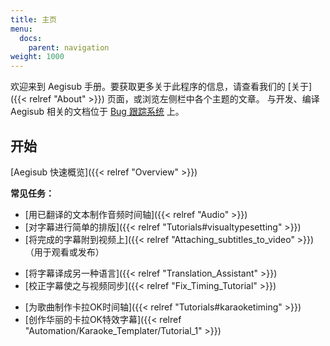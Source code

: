 ```yaml
---
title: 主页
menu:
  docs:
    parent: navigation
weight: 1000
---
```


欢迎来到 Aegisub 手册。要获取更多关于此程序的信息，请查看我们的 \[关于\]({{\< relref "About" >}}) 页面，或浏览左侧栏中各个主题的文章。
与开发、编译 Aegisub 相关的文档位于 [Bug 跟踪系统](https://github.com/Aegisub/Aegisub/issues) 上。

## 开始

\[Aegisub 快速概览\]({{\< relref "Overview" >}})

**常见任务：**

- \[用已翻译的文本制作音频时间轴\]({{\< relref "Audio" >}})
- \[对字幕进行简单的排版\]({{\< relref "Tutorials#visualtypesetting" >}})
- \[将完成的字幕附到视频上\]({{\< relref "Attaching_subtitles_to_video" >}})（用于观看或发布）

<!-- -->

- \[将字幕译成另一种语言\]({{\< relref "Translation_Assistant" >}})
- \[校正字幕使之与视频同步\]({{\< relref "Fix_Timing_Tutorial" >}})

<!-- -->

- \[为歌曲制作卡拉OK时间轴\]({{\< relref "Tutorials#karaoketiming" >}})
- \[创作华丽的卡拉OK特效字幕\]({{\< relref "Automation/Karaoke_Templater/Tutorial_1" >}})
